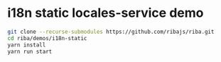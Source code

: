 # i18n static locales-service demo

```bash
git clone --recurse-submodules https://github.com/ribajs/riba.git
cd riba/demos/i18n-static
yarn install
yarn run start
```
